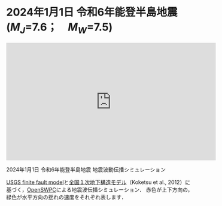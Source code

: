 # 2024年1月1日 令和6年能登半島地震 ($M_J$=7.6；　$M_W$=7.5)

<iframe width="560" height="315" src="https://www.youtube.com/embed/GGzxJA9tw3Y?si=aOlm4HZNUNZphTJb" title="YouTube video player" frameborder="0" allow="accelerometer; autoplay; clipboard-write; encrypted-media; gyroscope; picture-in-picture; web-share" allowfullscreen></iframe>

2024年1月1日 令和6年能登半島地震 地震波動伝播シミュレーション

[USGS finite fault model](https://earthquake.usgs.gov/earthquakes/eventpage/us6000m0xl/finite-fault​)と[全国１次地下構造モデル](https://taro.eri.u-tokyo.ac.jp/saigai/computer.html)（Koketsu et al., 2012）に基づく，[OpenSWPC](https://tktmyd.github.io/OpenSWPC/)による地震波伝播シミュレーション．
赤色が上下方向の，緑色が水平方向の揺れの速度をそれぞれ表します．
